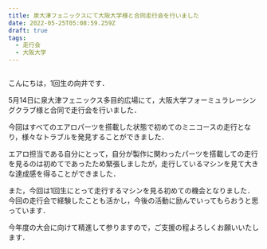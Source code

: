 ```yaml
---
title: 泉大津フェニックスにて大阪大学様と合同走行会を行いました
date: 2022-05-25T05:08:59.259Z
draft: true
tags:
  - 走行会
  - 大阪大学
---
```

![]()

こんにちは，1回生の向井です． 

5月14日に泉大津フェニックス多目的広場にて，大阪大学フォーミュラレーシングクラブ様と合同で走行会を行いました． 

今回はすべてのエアロパーツを搭載した状態で初めてのミニコースの走行となり，様々なトラブルを発見することができました． 

エアロ担当である自分にとって，自分が製作に関わったパーツを搭載しての走行を見るのは初めてであったため緊張しましたが，走行しているマシンを見て大きな達成感を得ることができました． 

また，今回は1回生にとって走行するマシンを見る初めての機会となりました．今回の走行会で経験したことも活かし，今後の活動に励んでいってもらおうと思っています． 

今年度の大会に向けて精進して参りますので，ご支援の程よろしくお願いいたします．